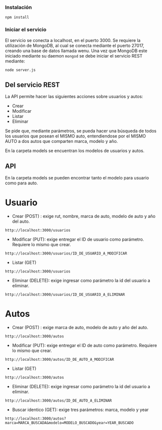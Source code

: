 ### Instalación

```
npm install 
```

### Iniciar el servicio

El servicio se conecta a localhost, en el puerto 3000. Se requiere la utilización de MongoDB, al cual se conecta mediante el puerto 27017, creando una base de datos llamada wenu. Una vez que MongoDB este iniciado mediante su daemon ```mongod``` se debe iniciar el servicio REST mediante:

```
node server.js
```

## Del servicio REST

La API permite hacer las siguientes acciones sobre usuarios y autos:
- Crear
- Modificar
- Listar
- Eliminar

Se pide que, mediante parámetros, se pueda hacer una búsqueda de todos los usuarios que posean el MISMO auto, entendiendose por el MISMO AUTO a dos autos que comparten marca, modelo y año.

En la carpeta models se encuentran los modelos de usuarios y autos.

## API

En la carpeta models se pueden encontrar tanto el modelo para usuario como para auto.

# Usuario

- Crear (POST) : exige rut, nombre, marca de auto, modelo de auto y año del auto.
```
http://localhost:3000/usuarios
```

- Modificar (PUT): exige entregar el ID de usuario como parámetro. Requiere lo mismo que crear.
```
http://localhost:3000/usuarios/ID_DE_USUARIO_A_MODIFICAR
```

- Listar (GET)
```
http://localhost:3000/usuarios
```

- Eliminar (DELETE): exige ingresar como parámetro la id del usuario a eliminar.
```
http://localhost:3000/usuarios/ID_DE_USUARIO_A_ELIMINAR
```

# Autos 
- Crear (POST) : exige marca de auto, modelo de auto y año del auto.
```
http://localhost:3000/autos
```

- Modificar (PUT): exige entregar el ID de auto como parámetro. Requiere lo mismo que crear.
```
http://localhost:3000/autos/ID_DE_AUTO_A_MODIFICAR
```

- Listar (GET)
```
http://localhost:3000/autos
```

- Eliminar (DELETE): exige ingresar como parámetro la id del usuario a eliminar.
```
http://localhost:3000/autos/ID_DE_AUTO_A_ELIMINAR
```

- Buscar identico (GET): exige tres parámetros: marca, modelo y year

```
http://localhost:3000/autos?marca=MARCA_BUSCADA&modelo=MODELO_BUSCADO&year=YEAR_BUSCADO
```
